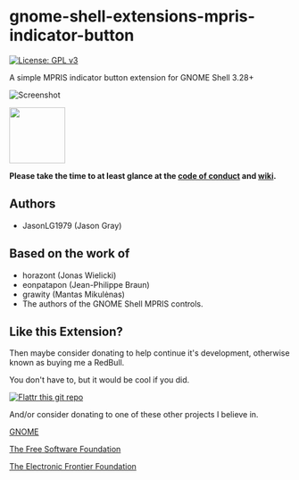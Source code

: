 # gnome-shell-extensions-mpris-indicator-button
[![License: GPL v3](https://img.shields.io/badge/License-GPL%20v3-blue.svg)](https://www.gnu.org/licenses/gpl-3.0)

 A simple MPRIS indicator button extension for GNOME Shell 3.28+

![Screenshot](https://github.com/JasonLG1979/gnome-shell-extensions-mpris-indicator-button/blob/master/data/Screenshot.png)

[<img src="https://github.com/JasonLG1979/gnome-shell-extensions-mpris-indicator-button/blob/master/data/get-it-on-ego.svg?sanitize=true" height="100">](https://extensions.gnome.org/extension/1379/mpris-indicator-button/)

<b>Please take the time to at least glance at the [code of conduct](https://github.com/JasonLG1979/gnome-shell-extensions-mpris-indicator-button/blob/master/CODE_OF_CONDUCT.md) and [wiki](https://github.com/JasonLG1979/gnome-shell-extensions-mpris-indicator-button/wiki).</b>
 
## Authors
  * JasonLG1979 (Jason Gray)

## Based on the work of
* horazont (Jonas Wielicki)
* eonpatapon (Jean-Philippe Braun)
* grawity (Mantas Mikulėnas)
* The authors of the GNOME Shell MPRIS controls.

## Like this Extension?

Then maybe consider donating to help continue it's development, otherwise known as buying me a RedBull.

You don't have to, but it would be cool if you did.

[![Flattr this git repo](https://api.flattr.com/button/flattr-badge-large.png)](https://flattr.com/submit/auto?user_id=JasonLG1979&url=https://github.com/JasonLG1979/gnome-shell-extensions-mpris-indicator-button)

And/or consider donating to one of these other projects I believe in.

[GNOME](https://www.gnome.org/support-gnome/donate/)

[The Free Software Foundation](https://www.fsf.org/about/ways-to-donate/)

[The Electronic Frontier Foundation](https://supporters.eff.org/donate/)
